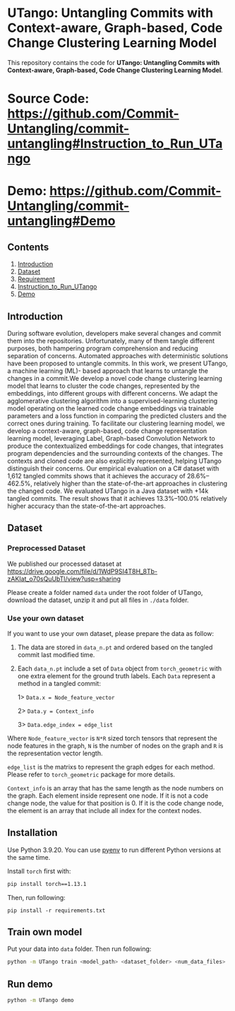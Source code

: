 # UTango: Untangling Commits with Context-aware, Graph-based, Code Change Clustering Learning Model

<p aligh="center"> This repository contains the code for <b>UTango: Untangling Commits with Context-aware, Graph-based, Code Change Clustering Learning Model</b>.</p>

# Source Code: https://github.com/Commit-Untangling/commit-untangling#Instruction_to_Run_UTango
# Demo: https://github.com/Commit-Untangling/commit-untangling#Demo


## Contents
1. [Introduction](#Introduction)
2. [Dataset](#Dataset)
3. [Requirement](#Requirement)
4. [Instruction_to_Run_UTango](#Instruction_to_Run_UTango)
5. [Demo](#Demo)

## Introduction

During software evolution, developers make several changes and
commit them into the repositories. Unfortunately, many of them
tangle different purposes, both hampering program comprehension
and reducing separation of concerns. Automated approaches with
deterministic solutions have been proposed to untangle commits.
In this work, we present UTango, a machine learning (ML)-
based approach that learns to untangle the changes in a commit.We
develop a novel code change clustering learning model that learns to
cluster the code changes, represented by the embeddings, into different
groups with different concerns. We adapt the agglomerative
clustering algorithm into a supervised-learning clustering model
operating on the learned code change embeddings via trainable parameters
and a loss function in comparing the predicted clusters and
the correct ones during training. To facilitate our clustering learning
model, we develop a context-aware, graph-based, code change
representation learning model, leveraging Label, Graph-based Convolution
Network to produce the contextualized embeddings for code
changes, that integrates program dependencies and the surrounding
contexts of the changes. The contexts and cloned code are also
explicitly represented, helping UTango distinguish their concerns.
Our empirical evaluation on a C# dataset with 1,612 tangled commits
shows that it achieves the accuracy of 28.6%–462.5%, relatively
higher than the state-of-the-art approaches in clustering the
changed code. We evaluated UTango in a Java dataset with +14k
tangled commits. The result shows that it achieves 13.3%–100.0%
relatively higher accuracy than the state-of-the-art approaches.

## Dataset

### Preprocessed Dataset

We published our processed dataset at https://drive.google.com/file/d/1WdP9SI4T8H_8Tb-zAKIat_o70sQuUbTl/view?usp=sharing

Please create a folder named ```data``` under the root folder of UTango, download the dataset, unzip it and put all files in ```./data``` folder.

### Use your own dataset

If you want to use your own dataset, please prepare the data as follow:

1. The data are stored in ```data_n.pt``` and ordered based on the tangled commit last modified time.

2. Each ```data_n.pt``` include a set of ```Data``` object from ```torch_geometric``` with one extra element for the ground truth labels. Each ```Data``` represent a method in a tangled commit:
	
	1> ```Data.x = Node_feature_vector```
	

	2> ```Data.y = Context_info```

	
	3> ```Data.edge_index = edge_list```
	
Where ```Node_feature_vector``` is ```N*R``` sized torch tensors that represent the node features in the graph, ```N``` is the number of nodes on the graph and ```R``` is the representation vector length.

```edge_list``` is  the matrixs to represent the graph edges for each method. Please refer to ```torch_geometric``` package for more details.

```Context_info``` is an array that has the same length as the node numbers on the graph. Each element inside represent one node. If it is not a code change node, the value for that position is 0. If it is the code change node, the element is an array that include all index for the context nodes.

## Installation

Use Python 3.9.20. You can use [pyenv](https://github.com/pyenv/pyenv) to run different Python versions at the same time.

Install `torch` first with:
```bash
pip install torch==1.13.1
```

Then, run following:

```shell
pip install -r requirements.txt
```


## Train own model

Put your data into `data` folder. Then run following:

```bash
python -m UTango train <model_path> <dataset_folder> <num_data_files>
```

## Run demo

```bash
python -m UTango demo
```
